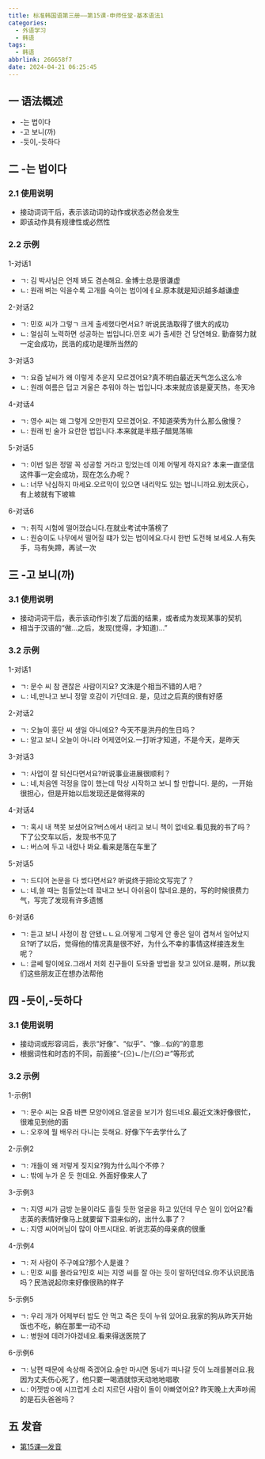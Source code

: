 ```yaml
---
title: 标准韩国语第三册——第15课-申师任堂-基本语法1
categories:
  - 外语学习
  - 韩语
tags:
  - 韩语
abbrlink: 266658f7
date: 2024-04-21 06:25:45
---
```

## 一 语法概述

* -는 법이다
* -고 보니(까)
* -듯이,-듯하다

<!--more-->

## 二  -는 법이다

### 2.1 使用说明

* 接动词词干后，表示该动词的动作或状态必然会发生
* 即该动作具有规律性或必然性

### 2.2 示例

1-对话1

* ㄱ: 김 박사님은 언제 봐도 겸손해요. 金博士总是很谦虚
* ㄴ:  원래 벼는 익을수록 고개를 숙이는 법이에ㅔ요.原本就是知识越多越谦虚

2-对话2

* ㄱ: 민호 씨가 그렇ㄱ 크게 출세했다면서요? 听说民浩取得了很大的成功
* ㄴ: 얼심히 노력하면 성공하는 법입니다.민호 씨가 출세한 건 당연해요. 勤奋努力就一定会成功，民浩的成功是理所当然的

3-对话3

* ㄱ: 요즘 날씨가 왜 이렇게 추운지 모르겠어요?真不明白最近天气怎么这么冷
* ㄴ: 원래 여름은 덥고 겨울은 추워야 하는 법입니다.本来就应该是夏天热，冬天冷

4-对话4

* ㄱ: 영수 씨는 왜 그렇게 오만한지 모르곘어요. 不知道荣秀为什么那么傲慢？
* ㄴ: 원래 빈 술가 요란한 법입니다.本来就是半瓶子醋晃荡嘛

5-对话5

* ㄱ: 이번 일은 정말 꼭 성공할 거라고 믿었는데 이제 어떻게 하지요? 本来一直坚信这件事一定会成功，现在怎么办呢？
* ㄴ: 너무 낙심하지 마세요.오르막이 있으면 내리막도 있는 법니니까요.别太灰心，有上坡就有下坡嘛

6-对话6

* ㄱ: 취직 시험에 떨어졌습니다.在就业考试中落榜了
* ㄴ: 원숭이도 나무에서 떨어질 떄가 있는 법이에요.다시 한번 도전해 보세요.人有失手，马有失蹄，再试一次

## 三  -고 보니(까)

### 3.1 使用说明

* 接动词词干后，表示该动作引发了后面的结果，或者成为发现某事的契机
* 相当于汉语的“做...之后，发现(觉得，才知道)...”

### 3.2 示例

1-对话1

* ㄱ: 문수 씨 참 괜찮은 사람이지요? 文洙是个相当不错的人吧？
* ㄴ:  네,만나고 보니 정말 호감이 가던데요. 是，见过之后真的很有好感

2-对话2

* ㄱ: 오늘이 홍단 씨 생일 아니에요? 今天不是洪丹的生日吗？
* ㄴ:  알고 보니 오늘이 아니라 어제였어요.一打听才知道，不是今天，是昨天

3-对话3

* ㄱ: 사업이 잘 되신다면서요?听说事业进展很顺利？
* ㄴ:  네,처음엔 걱정을 많이 했는데 막상 시작하고 보니 할 만합니다. 是的，一开始很担心，但是开始以后发现还是做得来的

4-对话4

* ㄱ: 혹시  내 책못 보셨어요?버스에서 내리고 보니 책이 없네요.看见我的书了吗？下了公交车以后，发现书不见了
* ㄴ:  버스에 두고 내렸나 봐요.看来是落在车里了

5-对话5

* ㄱ: 드디어 논문을 다 썼다면서요? 听说终于把论文写完了？
* ㄴ:  네,쓸 때는 힘들었는데 끜내고 보니 아쉬움이 많네요.是的，写的时候很费力气，写完了发现有许多遗憾

6-对话6

* ㄱ:  듣고 보니 사정이 참 안됐ㄴㄴ요.어떻게 그렇게 안 좋은 일이 겹쳐서 일어났지요?听了以后，觉得他的情况真是很不好，为什么不幸的事情这样接连发生呢？
* ㄴ:  글쎄 말이에요.그래서 저회 친구들이 도돠줄 방법을 찾고 있어요.是啊，所以我们这些朋友正在想办法帮他

## 四 -듯이,-듯하다

### 3.1 使用说明

* 接动词或形容词后，表示“好像”、“似乎”、“像...似的”的意思
* 根据词性和时态的不同，前面接“-(으)ㄴ/는/(으)ㄹ”等形式

### 3.2 示例

1-示例1

* ㄱ: 문수 씨는 요즘 바쁜 모양이에요.얼굴을 보기가 힘드네요.最近文洙好像很忙，很难见到他的面
* ㄴ:  오후에 뭘 배우러 다니는 듯해요. 好像下午去学什么了

2-示例2

* ㄱ:  개들이 왜 저렇게 짖지요?狗为什么叫个不停？
* ㄴ:  밖에 누가 온 듯 한데요. 外面好像来人了

3-示例3

* ㄱ:  지영 씨가 금방 눈물이라도 흘릴 듯한 얼굴을 하고 있던데 무슨 일이 있어요?看志英的表情好像马上就要留下泪来似的，出什么事了？
* ㄴ:  지영 씨어머님이 많이 아프시대요. 听说志英的母亲病的很重

4-示例4

* ㄱ:  저 사람이 주구예요?那个人是谁？
* ㄴ:  민호 씨를 몰라요?민호 씨는 지영 씨를 잘 아는 듯이 말하던데요.你不认识民浩吗？民浩说起你来好像很熟的样子

5-示例5

* ㄱ: 우리 개가 어제부터 밥도 안 먹고 죽은 듯이 누워 있어요.我家的狗从昨天开始饭也不吃，躺在那里一动不动
* ㄴ:  병원에 데려가야겠네요.看来得送医院了

6-示例6

* ㄱ:  남편 때문에 속상해 죽겠어요.술만 마시면 동네가 떠나갈 듯이 노래를불러요.我因为丈夫伤心死了，他只要一喝酒就惊天动地地唱歌
* ㄴ:  어젯밤ㅇ에 시끄럽게 소리 지르던 사람이 돌이 아빠였어요? 昨天晚上大声吵闹的是石头爸爸吗？

## 五 发音

* [第15课—发音][1]


[1]:https://biz.cli.im/Pcview?name=https%3A%2F%2Fbiz.cli.im%2Ftest%2FIK388529%3Fcoding%3DH1ntEG%26qrurl%3Dhttp%253A%252F%252Fqr31.cn%252FH1ntEG%26gtype%3D2&time=1